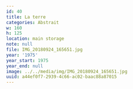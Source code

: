 ```yaml
---
id: 40
title: La terre
categories: Abstrait
w: 160
h: 125
location: main storage
note: null
file: IMG_20180924_165651.jpg
year: '1975'
year_start: 1975
year_end: null
image: ../../media/img/IMG_20180924_165651.jpg
uuid: a44ef0f7-2939-4c66-ac02-baac88a87015
---
```


